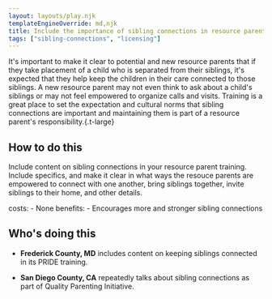 ```yaml
---
layout: layouts/play.njk
templateEngineOverride: md,njk
title: Include the importance of sibling connections in resource parent training
tags: ["sibling-connections", "licensing"]
---
```


It's important to make it clear to potential and new resource parents that if they take placement of a child who is separated from their siblings, it's expected that they help keep the children in their care connected to those siblings. A new resource parent may not even think to ask about a child's siblings or may not feel empowered to organize calls and visits. Training is a great place to set the expectation and cultural norms that sibling connections are important and maintaining them is part of a resource parent's responsibility.{.t-large}

## How to do this

Include content on sibling connections in your resource parent training. Include specifics, and make it clear in what ways the resouce parents are empowered to connect with one another, bring siblings together, invite siblings to their home, and other details.

  costs:
    - None
  benefits:
    - Encourages more and stronger sibling connections

## Who's doing this

* **Frederick County, MD** includes content on keeping siblings connected in its PRIDE training.

* **San Diego County, CA** repeatedly talks about sibling connections as part of Quality Parenting Initiative.